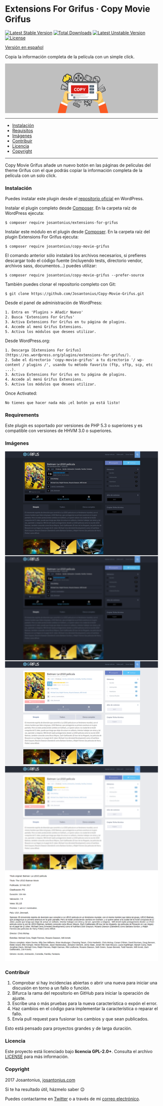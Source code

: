 # Extensions For Grifus · Copy Movie Grifus

[![Latest Stable Version](https://poser.pugx.org/josantonius/copy-movie-grifus/v/stable)](https://packagist.org/packages/josantonius/copy-movie-grifus) [![Total Downloads](https://poser.pugx.org/josantonius/copy-movie-grifus/downloads)](https://packagist.org/packages/josantonius/copy-movie-grifus) [![Latest Unstable Version](https://poser.pugx.org/josantonius/copy-movie-grifus/v/unstable)](https://packagist.org/packages/josantonius/copy-movie-grifus) [![License](https://poser.pugx.org/josantonius/copy-movie-grifus/license)](https://packagist.org/packages/josantonius/copy-movie-grifus)

[Versión en español](README-ES.md)

Copia la información completa de la película con un simple click.

![image](resources/banner-1544x500.png)

---

- [Instalación](#instalación)
- [Requisitos](#requisitos)
- [Imágenes](#imagenes)
- [Contribuir](#contribuir)
- [Licencia](#licencia)
- [Copyright](#copyright)

---

Copy Movie Grifus añade un nuevo botón en las páginas de películas del theme Grifus con el que podrás copiar la información completa de la película con un solo click.

### Instalación 

Puedes instalar este plugin desde el [repositorio oficial](https://es.wordpress.org/plugins/extensions-for-grifus/) en WordPress.

Instalar el plugin completo desde [Composer](http://getcomposer.org/download/). En la carpeta raíz de WordPress ejecuta:

    $ composer require josantonius/extensions-for-grifus

Instalar este módulo en el plugin desde [Composer](http://getcomposer.org/download/). En la carpeta raíz del plugin Extensions For Grifus ejecuta:

    $ composer require josantonius/copy-movie-grifus

El comando anterior sólo instalará los archivos necesarios, si prefieres descargar todo el código fuente (incluyendo tests, directorio vendor, archivos sass, documentos...) puedes utilizar:

    $ composer require josantonius/copy-movie-grifus --prefer-source

También puedes clonar el repositorio completo con Git:

	$ git clone https://github.com/Josantonius/Copy-Movie-Grifus.git

Desde el panel de administración de WordPress:

	1. Entra en 'Plugins > Añadir Nuevo'
	2. Busca 'Extensions For Grifus'
	3. Activa Extensions For Grifus en tu página de plugins.
	4. Accede al menú Grifus Extensions.
	5. Activa los módulos que desees utilizar.

Desde WordPress.org:

	1. Descarga [Extensions For Grifus](https://es.wordpress.org/plugins/extensions-for-grifus/).
	2. Sube el directorio 'copy-movie-grifus' a tu directorio '/ wp-content / plugins /', usando tu método favorito (ftp, sftp, scp, etc ...).
	3. Activa Extensions For Grifus en tu página de plugins.
	4. Accede al menú Grifus Extensions.
	5. Activa los módulos que desees utilizar.

Once Activated:

	No tienes que hacer nada más ¡el botón ya está listo!

### Requirements

Este plugin es soportado por versiones de PHP 5.3 o superiores y es compatible con versiones de HHVM 3.0 o superiores.

### Imágenes

![image](resources/screenshot-10.png)
![image](resources/screenshot-11.png)
![image](resources/screenshot-12.png)
![image](resources/screenshot-13.png)
![image](resources/screenshot-14.png)

### Contribuir
1. Comprobar si hay incidencias abiertas o abrir una nueva para iniciar una discusión en torno a un fallo o función.
1. Bifurca la rama del repositorio en GitHub para iniciar la operación de ajuste.
1. Escribe una o más pruebas para la nueva característica o expón el error.
1. Haz cambios en el código para implementar la característica o reparar el fallo.
1. Envía pull request para fusionar los cambios y que sean publicados.

Esto está pensado para proyectos grandes y de larga duración.

### Licencia

Este proyecto está licenciado bajo **licencia GPL-2.0+**. Consulta el archivo [LICENSE](LICENSE) para más información.

### Copyright

2017 Josantonius, [josantonius.com](https://josantonius.com/)

Si te ha resultado útil, házmelo saber :wink:

Puedes contactarme en [Twitter](https://twitter.com/Josantonius) o a través de mi [correo electrónico](mailto:hello@josantonius.com).